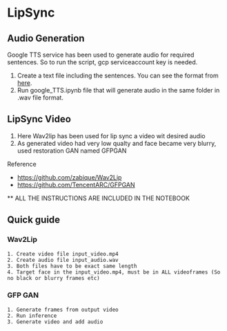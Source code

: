 # LipSync

## Audio Generation
Google TTS service has been used to generate audio for required sentences. So to run the script, gcp serviceaccount key is needed.

1. Create a text file including the sentences. You can see the format from [here](/audio/audio_sentence_0.txt).
2. Run google_TTS.ipynb file that will generate audio in the same folder in .wav file format.

## LipSync Video 

1. Here Wav2lip has been used for lip sync a video wit desired audio
2. As generated video had very low qualty and face became very blurry, used restoration GAN named GFPGAN

Reference
- https://github.com/zabique/Wav2Lip
- https://github.com/TencentARC/GFPGAN

** ALL THE INSTRUCTIONS ARE INCLUDED IN THE NOTEBOOK

## Quick guide
### Wav2Lip
```
1. Create video file input_video.mp4
2. Create audio file input_audio.wav
3. Both files have to be exact same length
4. Target face in the input_video.mp4, must be in ALL videoframes (So no black or blurry frames etc)
```
### GFP GAN
```
1. Generate frames from output video
2. Run inference
3. Generate video and add audio
```